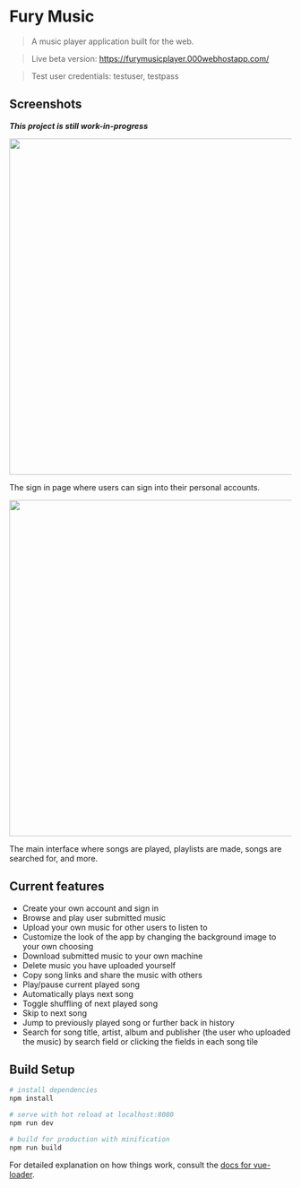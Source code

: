 # Fury Music

> A music player application built for the web.

> Live beta version: https://furymusicplayer.000webhostapp.com/ 

> Test user credentials: testuser, testpass
 
## Screenshots

***This project is still work-in-progress*** 

  <img src="https://furymusicplayer.000webhostapp.com/githubpics/fury signin showcase.JPG" width="600"> 

The sign in page where users can sign into their personal accounts. 

  <img src="https://furymusicplayer.000webhostapp.com/githubpics/fury player1.JPG" width="600">

The main interface where songs are played, playlists are made, songs are searched for, and more. 

## Current features 

- Create your own account and sign in
- Browse and play user submitted music 
- Upload your own music for other users to listen to
- Customize the look of the app by changing the background image to your own choosing 
- Download submitted music to your own machine 
- Delete music you have uploaded yourself 
- Copy song links and share the music with others 
- Play/pause current played song
- Automatically plays next song 
- Toggle shuffling of next played song 
- Skip to next song 
- Jump to previously played song or further back in history  
- Search for song title, artist, album and publisher (the user who uploaded the music) by search field or clicking the fields in each song tile 

## Build Setup

``` bash
# install dependencies
npm install

# serve with hot reload at localhost:8080
npm run dev

# build for production with minification
npm run build
```

For detailed explanation on how things work, consult the [docs for vue-loader](http://vuejs.github.io/vue-loader).
